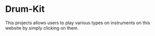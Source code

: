 # Drum-Kit
This projects allows users to play various types on instruments on this website by simply clicking on them.
